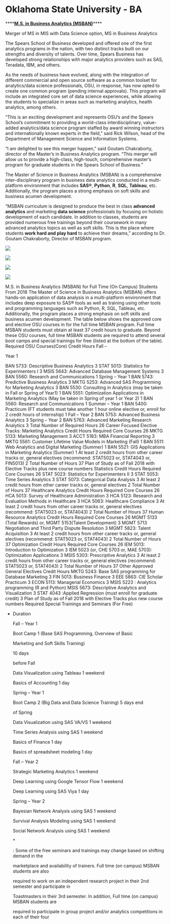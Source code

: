 # Oklahoma State University - BA

\*\*\*\*[**M.S. in Business Analytics \(MSBAN\)**](https://business.okstate.edu/analytics/msban/)\*\*\*\*

Merger of MS in MIS with Data Science option, MS in Business Analytics

The Spears School of Business developed and offered one of the first analytics programs in the nation, with two distinct tracks built on our strengths and diversity of talents. Over time, Spears Business has developed strong relationships with major analytics providers such as SAS, Teradata, IBM, and others.

As the needs of business have evolved, along with the integration of different commercial and open source software as a common toolset for analytics/data science professionals, OSU, in response, has now opted to create one common program \(pending internal approvals\). This program will include an integrated core set of data science experiences, while allowing the students to specialize in areas such as marketing analytics, health analytics, among others.

“This is an exciting development and represents OSU’s and the Spears School’s commitment to providing a world-class interdisciplinary, value-added analytics/data science program staffed by award winning instructors and internationally known experts in the field,” said Rick Wilson, head of the Department of Management Science and Information Systems.

“I am delighted to see this merger happen,” said Goutam Chakraborty, director of the Master’s in Business Analytics program. “This merger will allow us to provide a high-class, high-touch, comprehensive master’s program for graduate students in the Spears School of Business.”

The Master of Science in Business Analytics \(MSBAN\) is a comprehensive inter-disciplinary program in business data analytics conducted in a multi-platform environment that includes  **SAS®**, **Python**, **R**, **SQL**, **Tableau**, etc. Additionally, the program places a strong emphasis on soft skills and business acumen development.

“MSBAN curriculum is designed to produce the best in class **advanced analytics** and marketing **data science** professionals by focusing on holistic development of each candidate. In addition to classes, students are provided numerous free trainings beyond their coursework in many advanced analytics topics as well as soft skills. This is the place where students **work hard and play hard** to achieve their dreams,” according to Dr. Goutam Chakraborty, Director of MSBAN program.

![](../.gitbook/assets/screen-shot-2019-03-12-at-6.00.17-pm.png)

![](../.gitbook/assets/screen-shot-2019-03-12-at-6.00.28-pm.png)

![](../.gitbook/assets/screen-shot-2019-03-12-at-6.00.45-pm.png)

![](../.gitbook/assets/screen-shot-2019-03-12-at-6.00.56-pm.png)

M.S. in Business Analytics \(MSBAN\) for Full Time \(On Campus\) Students From 2018 The Master of Science in Business Analytics \(MSBAN\) offers hands-on application of data analysis in a multi-platform environment that includes deep exposure to SAS® tools as well as training using other tools and programming languages such as Python, R, SQL, Tableau, etc. Additionally, the program places a strong emphasis on soft skills and business acumen development. The table below shows the approved core and elective OSU courses in for the full time MSBAN program. Full time MSBAN students must obtain at least 37 credit hours to graduate. Beyond these OSU courses, full time MSBAN students are required to attend several boot camps and special trainings for free \(listed at the bottom of the table\). Required OSU Courses\(Core\) Credit Hours Fall –

 Year 1 

BAN 5733: Descriptive Business Analytics 3 STAT 5013: Statistics for Experimenters I 3 MSIS 5643: Advanced Database Management Systems 3 BAN 5560: Research and Communications 1 Spring – Year 1 BAN 5743: Predictive Business Analytics 3 MKTG 5253: Advanced SAS Programming for Marketing Analytics 3 BAN 5530: Consulting in Analytics \(may be taken in Fall or Spring of Year1\) 1 BAN 5551: Optimization Applications in Marketing Analytics \(May be taken in Spring of year 1 or Year 2\) 1 BAN 5560: Research and Communications 1 Summer – Year 1 BAN 5400: Practicum \(FT students must take another 1 hour online elective or, enroll for 2 credit hours of internship\) 1 Fall – Year 2 BAN 5753: Advanced Business Analytics 3 Spring – Year 2 BAN 5763: Advanced Marketing Research Analytics 3 Total Number of Required Hours 26 Career Focused Elective Tracks: Marketing Analytics Credit Hours Required Core Courses 26 MKTG 5133: Marketing Management 3 ACCT 5183: MBA Financial Reporting 3 MKTG 5561: Customer Lifetime Value Models in Marketing \(Fall\) 1 BAN 5511: Web Analytics and Digital Marketing \(Summer\) 1 BAN 5521: GIS Applications in Marketing Analytics \(Summer\) 1 At least 2 credit hours from other career tracks or, general electives \(recommend: STAT5023 or, STAT4043 or, FIN5013\) 2 Total Number of Hours 37 Plan of Study as of Fall 2018 with Elective Tracks plus new course numbers Statistics Credit Hours Required Core Courses 26 STAT 5023: Statistics for Experimenters II 3 STAT 5053: Time Series Analytics 3 STAT 5073: Categorical Data Analysis 3 At least 2 credit hours from other career tracks or, general electives 2 Total Number of Hours 37 Healthcare Analytics Credit Hours Required Core Courses 26 HCA 5013: Survey of Healthcare Administration 3 HCA 5123: Research and Evaluation Methods in Healthcare 3 HCA 5063: Healthcare Compliance 3 At least 2 credit hours from other career tracks or, general electives \(recommend: STAT5023 or, STAT4043\) 2 Total Number of Hours 37 Human Resource Analytics Credit Hours Required Core Courses 26 MGMT 5133 \(Total Rewards\) or, MGMT 5153\(Talent Development\) 3 MGMT 5713 Negotiation and Third Party Dispute Resolution 3 MGMT 5823: Talent Acquisition 3 At least 2 credit hours from other career tracks or, general electives \(recommend: STAT5023 or, STAT4043\) 2 Total Number of Hours 37 Optimization Credit Hours Required Core Courses 26 IEM 5013: Introduction to Optimization 3 IEM 5023 \(or, CHE 5703 or, MAE 5703\): Optimization Applications 3 MSIS 5303: Prescriptive Analytics 3 At least 2 credit hours from other career tracks or, general electives \(recommend: STAT5023 or, STAT4043\) 2 Total Number of Hours 37 Other Approved General Electives Credit Hours MKTG 5243: Base SAS programming for Database Marketing 3 FIN 5013: Business Finance 3 EEE 5863: CIE Scholar Practicum 3 ECON 5113: Managerial Economics 3 MSIS 5223 : Analytics programming \(R and Python\) MSIS 5673: Descriptive Analytics and Visualization 3 STAT 4043 :Applied Regression \(must enroll for graduate credit\) 3 Plan of Study as of Fall 2018 with Elective Tracks plus new course numbers Required Special Trainings and Seminars \(For Free\)

* Duration

  Fall – Year 1

  Boot Camp 1 \(Base SAS Programming, Overview of Basic

  Marketing and Soft Skills Training\)

  10 days

  before Fall

  Data Visualization using Tableau 1 weekend

  Basics of Accounting 1 day

  Spring – Year 1

  Boot Camp 2 \(Big Data and Data Science Training\) 5 days end

  of Spring

  Data Visualization using SAS VA/VS 1 weekend

  Time Series Analysis using SAS 1 weekend

  Basics of Finance 1 day

  Basics of spreadsheet modeling 1 day

  Fall – Year 2

  Strategic Marketing Analytics 1 weekend

  Deep Learning using Google Tensor Flow 1 weekend

  Deep Learning using SAS Viya 1 day

  Spring – Year 2

  Bayesian Network Analysis using SAS 1 weekend

  Survival Analysis Modeling using SAS 1 weekend

  Social Network Analysis using SAS 1 weekend

  \*

  : Some of the free seminars and trainings may change based on shifting demand in the

  marketplace and availability of trainers. Full time \(on campus\) MSBAN students are also

  required to work on an independent research project in their 2nd semester and participate in

  Toastmasters in their 3rd semester. In addition, Full time \(on campus\) MSBAN students are

  required to participate in group project and/or analytics competitions in each of their four 


